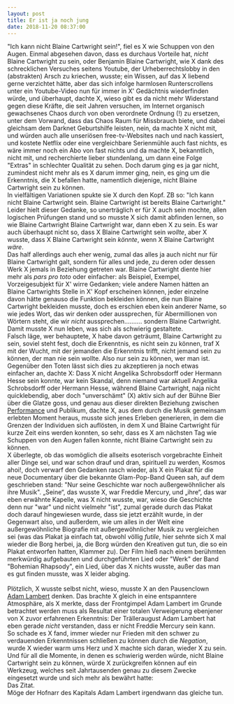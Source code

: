 ```yaml
---
layout: post
title: Er ist ja noch jung
date: 2018-11-20 08:37:00
---
```


"Ich kann nicht Blaine Cartwright sein!", fiel es X wie Schuppen von den Augen. Einmal abgesehen davon, dass es durchaus Vorteile hat, *nicht* Blaine Cartwright zu sein, oder Benjamin Blaine Cartwright, wie X dank des schrecklichen Versuches seitens Youtube, der Urheberrechtslobby in den (abstrakten) Arsch zu kriechen, wusste; ein Wissen, auf das X liebend gerne verzichtet hätte, aber das sich infolge harmlosen Runterscrollens unter ein Youtube-Video nun für immer in X' Gedächtnis wiederfinden würde, und überhaupt, dachte X, wieso gibt es da nicht mehr Widerstand gegen diese Kräfte, die seit Jahren versuchen, im Internet organisch gewachsenes Chaos durch von oben verordnete Ordnung (!) zu ersetzen, unter dem Vorwand, dass das Chaos Raum für Missbrauch biete, und dabei gleichsam dem Darknet Geburtshilfe leisten, nein, da machte X nicht mit, und würden auch alle unseriösen free-tv-Websites nach und nach kassiert, und kostete Netflix oder eine vergleichbare Serienmühle auch fast nichts, es wäre immer noch ein Abo von fast nichts
und da machte X, bekanntlich, nicht mit, und recherchierte lieber stundenlang, um dann eine Folge "Extras" in schlechter Qualität zu sehen. Doch darum ging es ja gar nicht, zumindest nicht mehr als es X darum immer ging, nein, es ging um die Erkenntnis, die X befallen hatte, namentlich diejenige, nicht Blaine Cartwright sein zu können.<br> In vielfältigen Variationen spukte sie X durch den Kopf. ZB so:  "Ich kann nicht Blaine Cartwright sein. Blaine Cartwright ist bereits Blaine Cartwright." <br>
Leider hielt dieser Gedanke, so unerträglich er für X auch sein mochte, allen logischen Prüfungen stand und so musste X sich damit abfinden lernen, so wie Blaine Cartwright Blaine Cartwright war,
dann eben X zu sein. Es war auch überhaupt nicht so, dass X Blaine Cartwright sein *wollte*, aber X wusste, dass X Blaine Cartwright sein *könnte*, wenn X Blaine Cartwright *wäre*. <br>
Das half allerdings auch eher wenig, zumal das alles ja auch nicht nur für Blaine Cartwright galt, sondern für alles und jede, zu deren oder dessen Werk X jemals in Beziehung getreten war. Blaine Cartwright diente hier mehr als *pars pro toto* oder einfacher: als Beispiel, Exempel, Vorzeigesubjekt für X' wirre Gedanken; viele andere Namen hätten an Blaine Cartwrights Stelle in X' Kopf erscheinen können, jeder einzelne davon hätte genauso die Funktion bekleiden können, die nun Blaine Cartwright bekleiden musste, doch es erschien eben kein anderer Name, so wie jedes Wort, das wir denken oder aussprechen, für Abermillionen von Wörtern steht, die wir *nicht* aussprechen………. sondern Blaine Cartwright. Damit musste X nun leben, was sich als schwierig gestaltete.<br> Falsch läge, wer behauptete, X habe davon geträumt, Blaine Cartwright zu sein, soviel steht fest, doch die Erkenntnis, es nicht sein zu können, traf X mit der Wucht, mit der jemanden die Erkenntnis trifft, nicht jemand sein zu können, der man nie sein wollte.
Also nur sein zu können, wer man ist.<br>
Gegenüber den Toten lässt sich dies zu akzeptieren ja noch etwas einfacher an, dachte X: Dass X nicht Angelika Schrobsdorff oder Hermann Hesse sein konnte, war kein Skandal, denn niemand war aktuell Angelika Schrobsdorff oder Hermann Hesse, während Blaine Cartwright, naja nicht quicklebendig, aber doch "unverschämt" (X) aktiv sich auf der Bühne Bier über die Glatze goss, und genau aus dieser direkten Beziehung zwischen [Performance](https://browse.startpage.com/do/show_picture.pl?l=deutsch&rais=1&oiu=https%3A%2F%2Fbilbaoenvivo.files.wordpress.com%2F2016%2F03%2Fbev-nashville-pussy-vitoria-carlos-g-azpiazu-3-blaine-bebiendo.jpg&sp=91c4f06391bee012f39439eb7f4a246e&t=default) und Publikum, dachte X, aus dem durch die Musik gemeinsam erlebten Moment heraus, musste sich jenes Erleben generieren, in dem die Grenzen der Individuen sich auflösten, in dem X und Blaine Cartwright für kurze Zeit eins werden konnten, so sehr, dass es X am nächsten Tag wie Schuppen von den Augen fallen konnte,  nicht Blaine Cartwright sein zu können.<br>
X überlegte, ob das womöglich die allseits esoterisch vorgebrachte Einheit aller Dinge sei, und war schon drauf und dran, spirituell zu werden, Kosmos ahoi!, doch verwarf den Gedanken rasch wieder, als X ein Plakat für die neue Documentary über die bekannte Glam-Pop-Band Queen sah, auf dem geschrieben stand: "Nur seine Geschichte war noch außergewöhnlicher als ihre Musik". „Seine“, das wusste X, war Freddie Mercury, und „ihre“, das war eben erwähnte Kapelle, was X nicht wusste, war, wieso die Geschichte denn nur "war" und nicht vielmehr "ist", zumal gerade durch das Plakat doch darauf hingewiesen wurde, dass sie jetzt erzählt wurde, in der
Gegenwart also, und außerdem, wie um alles in der Welt eine außergewöhnliche Biografie mit außergewöhnlicher Musik zu vergleichen sei (was das Plakat ja einfach tat, obwohl völlig *futile*, hier sehnte sich X mal wieder die Borg herbei, ja, die Borg würden den Kreativen gut tun, die so ein Plakat entworfen hatten, Klammer zu). Der Film hieß nach einem berühmten merkwürdig aufgebauten und durchgeführten Lied oder "Werk" der Band "Bohemian Rhapsody", ein Lied, über das X nichts wusste, außer das man es gut finden musste, was X leider abging.<br>  
Plötzlich, X wusste selbst nicht, wieso, musste X an den Pausenclown [Adam Lambert](https://grillmoebel.github.io/2018/06/27/seventyfirst-post/) denken. Das brachte X gleich in eine entspanntere Atmosphäre, als X merkte, dass der Frontgimpel Adam Lambert im Grunde betrachtet werden muss als Resultat einer totalen Verweigerung ebenjener von X zuvor erfahrenen Erkenntnis: Der Trälleraugust Adam Lambert hat eben gerade *nicht* verstanden, dass er nicht Freddie Mercury sein kann. <br>
So schade es X fand, immer wieder nur Frieden mit den schwer zu verdauenden Erkenntnissen schließen zu können durch die *Negation*, wurde X wieder warm ums Herz und X machte sich daran, wieder X zu sein.<br>
Und für all die Momente, in denen es schwierig werden würde, nicht Blaine Cartwright sein zu können, würde X zurückgreifen können auf ein Werkzeug, welches seit Jahrtausenden genau zu diesem Zwecke eingesetzt wurde und sich mehr als bewährt hatte: <br>Das Zitat.<br>
Möge der Hofnarr des Kapitals Adam Lambert irgendwann das gleiche tun.
